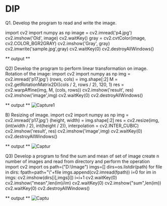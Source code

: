 # DIP
Q1. Develop the program to read and write the image.




import cv2
import numpy as np
image = cv2.imread('p4.jpg')
cv2.imshow('Old', image)
cv2.waitKey()
gray = cv2.cvtColor(image, cv2.COLOR_BGR2GRAY)
cv2.imshow('Gray', gray)
cv2.imwrite('sample.jpg',gray)
cv2.waitKey(0)
cv2.destroyAllWindows()

** output **

Q2) Develop the program to perform linear transformation on image.
Rotation of the image:
import cv2
import numpy as np
img = cv2.imread('p17.jpg')
(rows, cols) = img.shape[:2]
M = cv2.getRotationMatrix2D((cols / 2, rows / 2), 120, 1)
res = cv2.warpAffine(img, M, (cols, rows))
cv2.imshow('result', res)
cv2.imshow('image',img)
cv2.waitKey(0)
cv2.destroyAllWindows()

** output **
![Capture1](https://user-images.githubusercontent.com/72268045/104289786-92aa3300-54df-11eb-82ba-d7e40d5d134e.PNG)

B) Resizing of image.
import cv2
import numpy as np
img = cv2.imread('p17.jpg')
(height, width) = img.shape[:2]
res = cv2.resize(img, (int(width / 2), int(height / 2)), interpolation = cv2.INTER_CUBIC)
cv2.imshow('result', res)
cv2.imshow('image',img)
cv2.waitKey(0)
cv2.destroyAllWindows()

** output **
![Captur](https://user-images.githubusercontent.com/72268045/104290241-21b74b00-54e0-11eb-89b1-8832f79f8247.PNG)


Q3) Develop a program to find the sum and mean of set of image
create n number of images and read from directory and perform the operation
import cv2
import os
path=("D:\Image")
imgs=[]
dirs=os.listdir(path)
for file in dirs:
fpath=path+"\\"+file
imgs.append(cv2.imread(fpath))
i=0
for im in imgs:
cv2.imshow(dirs[i],imgs[i])
i=i+1
cv2.waitKey(0)
cv2.imshow("mean",len(im)/im)
cv2.waitKey(0)
cv2.imshow("sum",len(im))
cv2.waitKey(0)
cv2.destroyAllWindows()

** output **
![Captu](https://user-images.githubusercontent.com/72268045/104291986-414f7300-54e2-11eb-84f6-2df2d4dc02d6.PNG)

